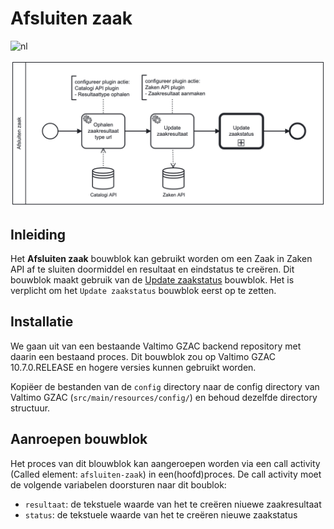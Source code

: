 # Afsluiten zaak
![nl](https://img.shields.io/badge/lang-nl-g.svg)

![afsluiten-zaak](afsluiten-zaak.png)
## Inleiding
Het **Afsluiten zaak** bouwblok kan gebruikt worden om een Zaak in Zaken API af te sluiten doormiddel en resultaat en 
eindstatus te creëren.
Dit bouwblok maakt gebruik van de [Update zaakstatus](../update-zaakstatus) bouwblok. Het is verplicht om het 
`Update zaakstatus` bouwblok eerst op te zetten.
   
## Installatie
We gaan uit van een bestaande Valtimo GZAC backend repository met daarin een bestaand proces.
Dit bouwblok zou op Valtimo GZAC 10.7.0.RELEASE en hogere versies kunnen gebruikt worden.

Kopiëer de bestanden van de `config` directory naar de config directory van Valtimo GZAC (`src/main/resources/config/`)
en behoud dezelfde directory structuur.

## Aanroepen bouwblok

Het proces van dit blouwblok kan aangeroepen worden via een call activity (Called element: `afsluiten-zaak`) 
in een(hoofd)proces. De call activity moet de volgende variabelen doorsturen naar dit boublok:
- `resultaat`: de tekstuele waarde van het te creëren niuewe zaakresultaat
- `status`: de tekstuele waarde van het te creëren nieuwe zaakstatus
